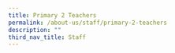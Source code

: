 ```yaml
---
title: Primary 2 Teachers
permalink: /about-us/staff/primary-2-teachers
description: ""
third_nav_title: Staff
---
```

